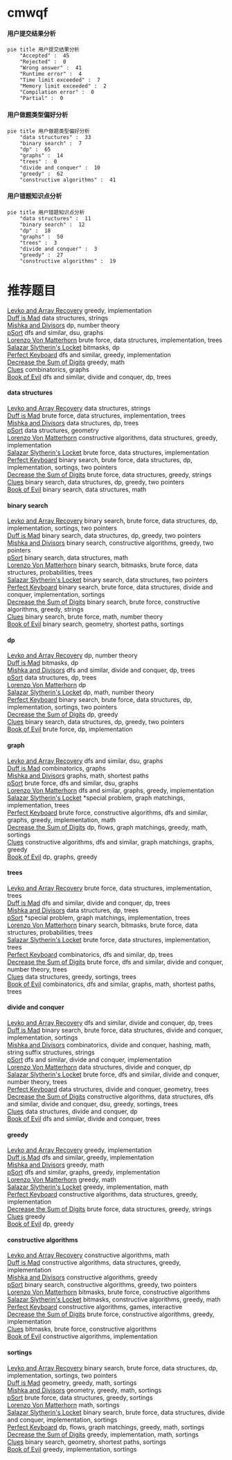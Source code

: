 # cmwqf
<!-- tabs:start -->
#### **用户提交结果分析**

```mermaid
pie title 用户提交结果分析
    "Accepted" :  45
    "Rejected" :  0
    "Wrong answer" :  41
    "Runtime error" :  4
    "Time limit exceeded" :  7
    "Memory limit exceeded" :  2
    "Compilation error" :  0
    "Partial" :  0
```
#### **用户做题类型偏好分析**

```mermaid
pie title 用户做题类型偏好分析
    "data structures" :  33
    "binary search" :  7
    "dp" :  65
    "graphs" :  14
    "trees" :  0
    "divide and conquer" :  10
    "greedy" :  62
    "constructive algorithms" :  41
```
#### **用户错题知识点分析**

```mermaid
pie title 用户错题知识点分析
    "data structures" :  11
    "binary search" :  12
    "dp" :  18
    "graphs" :  50
    "trees" :  3
    "divide and conquer" :  3
    "greedy" :  27
    "constructive algorithms" :  19
```
<!-- tabs:end -->
# 推荐题目
[Levko and Array Recovery](http://codeforces.com/problemset/problem/360/A)		greedy,
                        implementation		  
[Duff is Mad](http://codeforces.com/problemset/problem/587/F)		data structures,
                        strings		  
[Mishka and Divisors](http://codeforces.com/problemset/problem/703/E)		dp,
                        number theory		  
[pSort](http://codeforces.com/problemset/problem/28/B)		dfs and similar,
                        dsu,
                        graphs		  
[Lorenzo Von Matterhorn](https://codeforces.com/contest/697/problem/C)		brute force,
                        data structures,
                        implementation,
                        trees		  
[Salazar Slytherin's Locket](http://codeforces.com/problemset/problem/855/E)		bitmasks,
                        dp		  
[Perfect Keyboard](http://codeforces.com/problemset/problem/1303/C)		dfs and similar,
                        greedy,
                        implementation		  
[Decrease the Sum of Digits](http://codeforces.com/problemset/problem/1409/D)		greedy,
                        math		  
[Clues](http://codeforces.com/problemset/problem/156/D)		combinatorics,
                        graphs		  
[Book of Evil](http://codeforces.com/problemset/problem/337/D)		dfs and similar,
                        divide and conquer,
                        dp,
                        trees		  
<!-- tabs:start -->
#### **data structures**
[Levko and Array Recovery](http://codeforces.com/problemset/problem/587/F)		data structures,
                        strings		  
[Duff is Mad](https://codeforces.com/contest/697/problem/C)		brute force,
                        data structures,
                        implementation,
                        trees		  
[Mishka and Divisors](http://codeforces.com/problemset/problem/1000/G)		data structures,
                        dp,
                        trees		  
[pSort](http://codeforces.com/problemset/problem/618/E)		data structures,
                        geometry		  
[Lorenzo Von Matterhorn](http://codeforces.com/problemset/problem/1399/D)		constructive algorithms,
                        data structures,
                        greedy,
                        implementation		  
[Salazar Slytherin's Locket](http://codeforces.com/problemset/problem/1287/B)		brute force,
                        data structures,
                        implementation		  
[Perfect Keyboard](http://codeforces.com/problemset/problem/1408/D)		binary search,
                        brute force,
                        data structures,
                        dp,
                        implementation,
                        sortings,
                        two pointers		  
[Decrease the Sum of Digits](http://codeforces.com/problemset/problem/1428/C)		brute force,
                        data structures,
                        greedy,
                        strings		  
[Clues](http://codeforces.com/problemset/problem/1492/C)		binary search,
                        data structures,
                        dp,
                        greedy,
                        two pointers		  
[Book of Evil](http://codeforces.com/problemset/problem/1490/G)		binary search,
                        data structures,
                        math		  
#### **binary search**
[Levko and Array Recovery](http://codeforces.com/problemset/problem/1408/D)		binary search,
                        brute force,
                        data structures,
                        dp,
                        implementation,
                        sortings,
                        two pointers		  
[Duff is Mad](http://codeforces.com/problemset/problem/1492/C)		binary search,
                        data structures,
                        dp,
                        greedy,
                        two pointers		  
[Mishka and Divisors](http://codeforces.com/problemset/problem/1463/D)		binary search,
                        constructive algorithms,
                        greedy,
                        two pointers		  
[pSort](http://codeforces.com/problemset/problem/1490/G)		binary search,
                        data structures,
                        math		  
[Lorenzo Von Matterhorn](http://codeforces.com/problemset/problem/1479/D)		binary search,
                        bitmasks,
                        brute force,
                        data structures,
                        probabilities,
                        trees		  
[Salazar Slytherin's Locket](http://codeforces.com/problemset/problem/1436/E)		binary search,
                        data structures,
                        two pointers		  
[Perfect Keyboard](http://codeforces.com/problemset/problem/1461/D)		binary search,
                        brute force,
                        data structures,
                        divide and conquer,
                        implementation,
                        sortings		  
[Decrease the Sum of Digits](http://codeforces.com/problemset/problem/1493/C)		binary search,
                        brute force,
                        constructive algorithms,
                        greedy,
                        strings		  
[Clues](http://codeforces.com/problemset/problem/1487/D)		binary search,
                        brute force,
                        math,
                        number theory		  
[Book of Evil](http://codeforces.com/problemset/problem/1486/B)		binary search,
                        geometry,
                        shortest paths,
                        sortings		  
#### **dp**
[Levko and Array Recovery](http://codeforces.com/problemset/problem/703/E)		dp,
                        number theory		  
[Duff is Mad](http://codeforces.com/problemset/problem/855/E)		bitmasks,
                        dp		  
[Mishka and Divisors](http://codeforces.com/problemset/problem/337/D)		dfs and similar,
                        divide and conquer,
                        dp,
                        trees		  
[pSort](http://codeforces.com/problemset/problem/1000/G)		data structures,
                        dp,
                        trees		  
[Lorenzo Von Matterhorn](http://codeforces.com/problemset/problem/1227/F1)		dp		  
[Salazar Slytherin's Locket](http://codeforces.com/problemset/problem/283/D)		dp,
                        math,
                        number theory		  
[Perfect Keyboard](http://codeforces.com/problemset/problem/1408/D)		binary search,
                        brute force,
                        data structures,
                        dp,
                        implementation,
                        sortings,
                        two pointers		  
[Decrease the Sum of Digits](http://codeforces.com/problemset/problem/508/E)		dp,
                        greedy		  
[Clues](http://codeforces.com/problemset/problem/1492/C)		binary search,
                        data structures,
                        dp,
                        greedy,
                        two pointers		  
[Book of Evil](https://codeforces.com/contest/1457/problem/C)		brute force,
                        dp,
                        implementation		  
#### **graph**
[Levko and Array Recovery](http://codeforces.com/problemset/problem/28/B)		dfs and similar,
                        dsu,
                        graphs		  
[Duff is Mad](http://codeforces.com/problemset/problem/156/D)		combinatorics,
                        graphs		  
[Mishka and Divisors](http://codeforces.com/problemset/problem/370/A)		graphs,
                        math,
                        shortest paths		  
[pSort](https://codeforces.com/contest/218/problem/C)		brute force,
                        dfs and similar,
                        dsu,
                        graphs		  
[Lorenzo Von Matterhorn](http://codeforces.com/problemset/problem/1186/F)		dfs and similar,
                        graphs,
                        greedy,
                        implementation		  
[Salazar Slytherin's Locket](http://codeforces.com/problemset/problem/290/C)		*special problem,
                        graph matchings,
                        implementation,
                        trees		  
[Perfect Keyboard](http://codeforces.com/problemset/problem/1487/C)		brute force,
                        constructive algorithms,
                        dfs and similar,
                        graphs,
                        greedy,
                        implementation,
                        math		  
[Decrease the Sum of Digits](http://codeforces.com/problemset/problem/1437/C)		dp,
                        flows,
                        graph matchings,
                        greedy,
                        math,
                        sortings		  
[Clues](http://codeforces.com/problemset/problem/1470/D)		constructive algorithms,
                        dfs and similar,
                        graph matchings,
                        graphs,
                        greedy		  
[Book of Evil](http://codeforces.com/problemset/problem/1476/C)		dp,
                        graphs,
                        greedy		  
#### **trees**
[Levko and Array Recovery](https://codeforces.com/contest/697/problem/C)		brute force,
                        data structures,
                        implementation,
                        trees		  
[Duff is Mad](http://codeforces.com/problemset/problem/337/D)		dfs and similar,
                        divide and conquer,
                        dp,
                        trees		  
[Mishka and Divisors](http://codeforces.com/problemset/problem/1000/G)		data structures,
                        dp,
                        trees		  
[pSort](http://codeforces.com/problemset/problem/290/C)		*special problem,
                        graph matchings,
                        implementation,
                        trees		  
[Lorenzo Von Matterhorn](http://codeforces.com/problemset/problem/1479/D)		binary search,
                        bitmasks,
                        brute force,
                        data structures,
                        probabilities,
                        trees		  
[Salazar Slytherin's Locket](http://codeforces.com/problemset/problem/1511/C)		brute force,
                        data structures,
                        implementation,
                        trees		  
[Perfect Keyboard](http://codeforces.com/problemset/problem/1499/F)		combinatorics,
                        dfs and similar,
                        dp,
                        trees		  
[Decrease the Sum of Digits](http://codeforces.com/problemset/problem/1491/E)		brute force,
                        dfs and similar,
                        divide and conquer,
                        number theory,
                        trees		  
[Clues](http://codeforces.com/problemset/problem/1466/D)		data structures,
                        greedy,
                        sortings,
                        trees		  
[Book of Evil](http://codeforces.com/problemset/problem/1495/D)		combinatorics,
                        dfs and similar,
                        graphs,
                        math,
                        shortest paths,
                        trees		  
#### **divide and conquer**
[Levko and Array Recovery](http://codeforces.com/problemset/problem/337/D)		dfs and similar,
                        divide and conquer,
                        dp,
                        trees		  
[Duff is Mad](http://codeforces.com/problemset/problem/1461/D)		binary search,
                        brute force,
                        data structures,
                        divide and conquer,
                        implementation,
                        sortings		  
[Mishka and Divisors](http://codeforces.com/problemset/problem/1466/G)		combinatorics,
                        divide and conquer,
                        hashing,
                        math,
                        string suffix structures,
                        strings		  
[pSort](http://codeforces.com/problemset/problem/1490/D)		dfs and similar,
                        divide and conquer,
                        implementation		  
[Lorenzo Von Matterhorn](https://codeforces.com/contest/1483/problem/C)		data structures,
                        divide and conquer,
                        dp		  
[Salazar Slytherin's Locket](http://codeforces.com/problemset/problem/1491/E)		brute force,
                        dfs and similar,
                        divide and conquer,
                        number theory,
                        trees		  
[Perfect Keyboard](http://codeforces.com/problemset/problem/1303/G)		data structures,
                        divide and conquer,
                        geometry,
                        trees		  
[Decrease the Sum of Digits](http://codeforces.com/problemset/problem/1494/D)		constructive algorithms,
                        data structures,
                        dfs and similar,
                        divide and conquer,
                        dsu,
                        greedy,
                        sortings,
                        trees		  
[Clues](http://codeforces.com/problemset/problem/1482/E)		data structures,
                        divide and conquer,
                        dp		  
[Book of Evil](http://codeforces.com/problemset/problem/566/C)		dfs and similar,
                        divide and conquer,
                        trees		  
#### **greedy**
[Levko and Array Recovery](http://codeforces.com/problemset/problem/360/A)		greedy,
                        implementation		  
[Duff is Mad](http://codeforces.com/problemset/problem/1303/C)		dfs and similar,
                        greedy,
                        implementation		  
[Mishka and Divisors](http://codeforces.com/problemset/problem/1409/D)		greedy,
                        math		  
[pSort](http://codeforces.com/problemset/problem/1186/F)		dfs and similar,
                        graphs,
                        greedy,
                        implementation		  
[Lorenzo Von Matterhorn](http://codeforces.com/problemset/problem/1203/B)		greedy,
                        math		  
[Salazar Slytherin's Locket](http://codeforces.com/problemset/problem/1092/D1)		greedy,
                        implementation,
                        math		  
[Perfect Keyboard](http://codeforces.com/problemset/problem/1399/D)		constructive algorithms,
                        data structures,
                        greedy,
                        implementation		  
[Decrease the Sum of Digits](http://codeforces.com/problemset/problem/1428/C)		brute force,
                        data structures,
                        greedy,
                        strings		  
[Clues](http://codeforces.com/problemset/problem/1256/D)		greedy		  
[Book of Evil](http://codeforces.com/problemset/problem/508/E)		dp,
                        greedy		  
#### **constructive algorithms**
[Levko and Array Recovery](http://codeforces.com/problemset/problem/1038/B)		constructive algorithms,
                        math		  
[Duff is Mad](http://codeforces.com/problemset/problem/1399/D)		constructive algorithms,
                        data structures,
                        greedy,
                        implementation		  
[Mishka and Divisors](http://codeforces.com/problemset/problem/1493/A)		constructive algorithms,
                        greedy		  
[pSort](http://codeforces.com/problemset/problem/1463/D)		binary search,
                        constructive algorithms,
                        greedy,
                        two pointers		  
[Lorenzo Von Matterhorn](https://codeforces.com/contest/1456/problem/B)		bitmasks,
                        brute force,
                        constructive algorithms		  
[Salazar Slytherin's Locket](http://codeforces.com/problemset/problem/1492/D)		bitmasks,
                        constructive algorithms,
                        greedy,
                        math		  
[Perfect Keyboard](https://codeforces.com/contest/1504/problem/D)		constructive algorithms,
                        games,
                        interactive		  
[Decrease the Sum of Digits](https://codeforces.com/contest/1483/problem/A)		brute force,
                        constructive algorithms,
                        greedy,
                        implementation		  
[Clues](https://codeforces.com/contest/1457/problem/D)		bitmasks,
                        brute force,
                        constructive algorithms		  
[Book of Evil](http://codeforces.com/problemset/problem/1513/A)		constructive algorithms,
                        implementation		  
#### **sortings**
[Levko and Array Recovery](http://codeforces.com/problemset/problem/1408/D)		binary search,
                        brute force,
                        data structures,
                        dp,
                        implementation,
                        sortings,
                        two pointers		  
[Duff is Mad](https://codeforces.com/contest/1496/problem/C)		geometry,
                        greedy,
                        math,
                        sortings		  
[Mishka and Divisors](http://codeforces.com/problemset/problem/1495/A)		geometry,
                        greedy,
                        math,
                        sortings		  
[pSort](http://codeforces.com/problemset/problem/1497/A)		brute force,
                        data structures,
                        greedy,
                        sortings		  
[Lorenzo Von Matterhorn](http://codeforces.com/problemset/problem/1427/A)		math,
                        sortings		  
[Salazar Slytherin's Locket](http://codeforces.com/problemset/problem/1461/D)		binary search,
                        brute force,
                        data structures,
                        divide and conquer,
                        implementation,
                        sortings		  
[Perfect Keyboard](http://codeforces.com/problemset/problem/1437/C)		dp,
                        flows,
                        graph matchings,
                        greedy,
                        math,
                        sortings		  
[Decrease the Sum of Digits](http://codeforces.com/problemset/problem/1473/A)		greedy,
                        implementation,
                        math,
                        sortings		  
[Clues](http://codeforces.com/problemset/problem/1486/B)		binary search,
                        geometry,
                        shortest paths,
                        sortings		  
[Book of Evil](http://codeforces.com/problemset/problem/1480/B)		greedy,
                        implementation,
                        sortings		  
<!-- tabs:end -->
